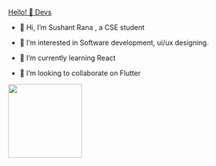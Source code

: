 <u>Hello! 👋 Devs
</u>
- 👋 Hi, I’m Sushant Rana , a CSE student 
- 👀 I’m interested in Software development, ui/ux designing.

- 🌱 I’m currently learning React
- 💞️ I’m looking to collaborate on Flutter
<img src="https://raw.githubusercontent.com/coderjojo/coderjojo/master/img/github.gif" width="150" height="150"/>


<!---
IndeedTheRoyale/IndeedTheRoyale is a ✨ special ✨ repository because its `README.md` (this file) appears on your GitHub profile.
You can click the Preview link to take a look at your changes.
--->
